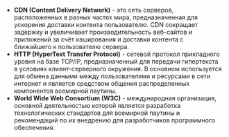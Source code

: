 - **CDN (Content Delivery Network)** - это сеть серверов, расположенных в разных частях мира, предназначенная для ускорения доставки контента пользователю. CDN сокращает задержку и увеличивает производительность веб-сайтов и приложений за счёт кэширования и доставки контента с ближайшего к пользователю сервера.
- **HTTP (HyperText Transfer Protocol)** - сетевой протокол прикладного уровня на базе TCP/IP, предназначенный для передачи гипертекста в условиях клиент-серверного окружения. В основном используется для обмена данными между пользователями и ресурсами в сети интернет и является средством общения распределенных компонентов всемирной паутины.
- **World Wide Web Consortium (W3C)** - международная организация, основной деятельностью которой является разработка технологических стандартов для всемирной паутины и рекомендаций по их внедрению для разработчиков программного обеспечения.
